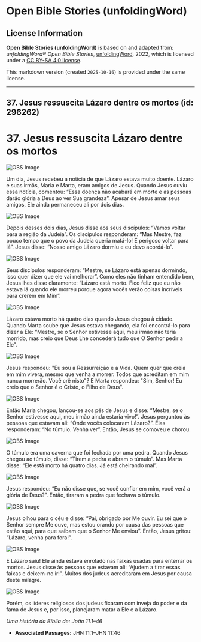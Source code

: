 # Open Bible Stories (unfoldingWord)

## License Information

**Open Bible Stories (unfoldingWord)** is based on and adapted from: _unfoldingWord® Open Bible Stories_, [unfoldingWord](https://unfoldingword.org/utw), 2022, which is licensed under a [CC BY-SA 4.0 license](https://creativecommons.org/licenses/by-sa/4.0/legalcode.en).

This markdown version (created `2025-10-16`) is provided under the same license.



--------------------------------

## 37. Jesus ressuscita Lázaro dentre os mortos (id: 296262)

37\. Jesus ressuscita Lázaro dentre os mortos
=============================================

![OBS Image](https://cdn.door43.org/obs/jpg/360px/obs-en-37-01.jpg)

Um dia, Jesus recebeu a noticia de que Lázaro estava muito doente. Lázaro e suas irmãs, Maria e Marta, eram amigos de Jesus. Quando Jesus ouviu essa notícia, comentou: “Essa doença não acabará em morte e as pessoas darão glória a Deus ao ver Sua grandeza”. Apesar de Jesus amar seus amigos, Ele ainda permaneceu ali por dois dias.

![OBS Image](https://cdn.door43.org/obs/jpg/360px/obs-en-37-02.jpg)

Depois desses dois dias, Jesus disse aos seus discípulos: “Vamos voltar para a região da Judeia”. Os discípulos responderam: “Mas Mestre, faz pouco tempo que o povo da Judeia queria matá\-lo! É perigoso voltar para lá”. Jesus disse: “Nosso amigo Lázaro dormiu e eu devo acordá\-lo”.

![OBS Image](https://cdn.door43.org/obs/jpg/360px/obs-en-37-03.jpg)

Seus discípulos responderam: “Mestre, se Lázaro está apenas dormindo, isso quer dizer que ele vai melhorar”. Como eles não tinham entendido bem, Jesus lhes disse claramente: “Lázaro está morto. Fico feliz que eu não estava lá quando ele morreu porque agora vocês verão coisas incríveis para crerem em Mim”.

![OBS Image](https://cdn.door43.org/obs/jpg/360px/obs-en-37-04.jpg)

Lázaro estava morto há quatro dias quando Jesus chegou à cidade. Quando Marta soube que Jesus estava chegando, ela foi encontrá\-lo para dizer a Ele: “Mestre, se o Senhor estivesse aqui, meu irmão não teria morrido, mas creio que Deus Lhe concederá tudo que O Senhor pedir a Ele”.

![OBS Image](https://cdn.door43.org/obs/jpg/360px/obs-en-37-05.jpg)

Jesus respondeu: "Eu sou a Ressurreição e a Vida. Quem quer que creia em mim viverá, mesmo que venha a morrer. Todos que acreditam em mim nunca morrerão. Você crê nisto"? E Marta respondeu: "Sim, Senhor! Eu creio que o Senhor é o Cristo, o Filho de Deus".

![OBS Image](https://cdn.door43.org/obs/jpg/360px/obs-en-37-06.jpg)

Então Maria chegou, lançou\-se aos pés de Jesus e disse: “Mestre, se o Senhor estivesse aqui, meu irmão ainda estaria vivo!”. Jesus perguntou às pessoas que estavam ali: “Onde vocês colocaram Lázaro?”. Elas responderam: “No túmulo. Venha ver”. Então, Jesus se comoveu e chorou.

![OBS Image](https://cdn.door43.org/obs/jpg/360px/obs-en-37-07.jpg)

O túmulo era uma caverna que foi fechada por uma pedra. Quando Jesus chegou ao túmulo, disse: “Tirem a pedra e abram o túmulo”. Mas Marta disse: “Ele está morto há quatro dias. Já está cheirando mal”.

![OBS Image](https://cdn.door43.org/obs/jpg/360px/obs-en-37-08.jpg)

Jesus respondeu: “Eu não disse que, se você confiar em mim, você verá a glória de Deus?”. Então, tiraram a pedra que fechava o túmulo.

![OBS Image](https://cdn.door43.org/obs/jpg/360px/obs-en-37-09.jpg)

Jesus olhou para o céu e disse: “Pai, obrigado por Me ouvir. Eu sei que o Senhor sempre Me ouve, mas estou orando por causa das pessoas que estão aqui, para que saibam que o Senhor Me enviou”. Então, Jesus gritou: “Lázaro, venha para fora!”.

![OBS Image](https://cdn.door43.org/obs/jpg/360px/obs-en-37-10.jpg)

E Lázaro saiu! Ele ainda estava enrolado nas faixas usadas para enterrar os mortos. Jesus disse às pessoas que estavam ali: “Ajudem a tirar essas faixas e deixem\-no ir!”. Muitos dos judeus acreditaram em Jesus por causa deste milagre.

![OBS Image](https://cdn.door43.org/obs/jpg/360px/obs-en-37-11.jpg)

Porém, os líderes religiosos dos judeus ficaram com inveja do poder e da fama de Jesus e, por isso, planejaram matar a Ele e a Lázaro.

*Uma história da Bíblia de: João 11\.1–46*

* **Associated Passages:** JHN 11:1–JHN 11:46

